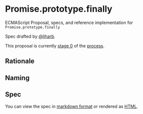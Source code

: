 # Promise.prototype.finally
ECMAScript Proposal, specs, and reference implementation for `Promise.prototype.finally`

Spec drafted by [@ljharb](https://github.com/ljharb).

This proposal is currently [stage 0](https://github.com/tc39/proposals/blob/master/stage-0-proposals.md) of the [process](https://tc39.github.io/process-document/).

## Rationale


## Naming


## Spec
You can view the spec in [markdown format](spec.md) or rendered as [HTML](http://ljharb.github.io/proposal-promise-finally/).
